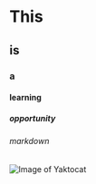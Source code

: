 # This
## is
### a
#### learning
##### opportunity
###### markdown

![Image of Yaktocat](https://octodex.github.com/images/yaktocat.png)
